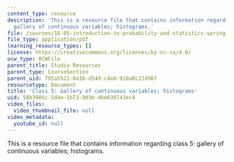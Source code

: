 ```yaml
---
content_type: resource
description: 'This is a resource file that contains information regarding class 5:
  gallery of continuous variables; histograms.'
file: /courses/18-05-introduction-to-probability-and-statistics-spring-2014/58b3986c5d4e1b73903edbe630743ec4_MIT18_05S14_class5prep_c.pdf
file_type: application/pdf
learning_resource_types: []
license: https://creativecommons.org/licenses/by-nc-sa/4.0/
ocw_type: OCWFile
parent_title: Studio Resources
parent_type: CourseSection
parent_uid: 795a5521-0a16-d54d-c4e8-910a0c21496f
resourcetype: Document
title: 'Class 5: Gallery of continuous variables; histograms'
uid: 58b3986c-5d4e-1b73-903e-dbe630743ec4
video_files:
  video_thumbnail_file: null
video_metadata:
  youtube_id: null
---
```

This is a resource file that contains information regarding class 5: gallery of continuous variables; histograms.